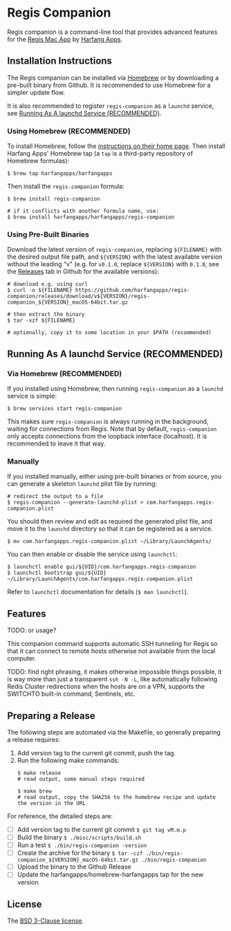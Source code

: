 # Regis Companion

Regis companion is a command-line tool that provides advanced features for the [Regis Mac App][regis] by [Harfang Apps][harfang].

## Installation Instructions

The Regis companion can be installed via [Homebrew][brew] or by downloading a pre-built binary from Github. It is recommended to use Homebrew for a simpler update flow.

It is also recommended to register `regis-companion` as a `launchd` service, see [Running As A launchd Service (RECOMMENDED)](#running-as-a-launchd-service-recommended).

### Using Homebrew (RECOMMENDED)

To install Homebrew, follow the [instructions on their home page][brew]. Then install Harfang Apps' Homebrew tap (a `tap` is a third-party repository of Homebrew formulas):

```
$ brew tap harfangapps/harfangapps
```

Then install the `regis-companion` formula:

```
$ brew install regis-companion

# if it conflicts with another formula name, use:
$ brew install harfangapps/harfangapps/regis-companion
```

### Using Pre-Built Binaries

Download the latest version of `regis-companion`, replacing `${FILENAME}` with the desired output file path, and `${VERSION}` with the latest available version without the leading "v" (e.g. for `v0.1.0`, replace `${VERSION}` with `0.1.0`, see the [Releases][releases] tab in Github for the available versions):

```
# download e.g. using curl
$ curl -o ${FILENAME} https://github.com/harfangapps/regis-companion/releases/download/v${VERSION}/regis-companion_${VERSION}_macOS-64bit.tar.gz

# then extract the binary
$ tar -xzf ${FILENAME}

# optionally, copy it to some location in your $PATH (recommended)
```

## Running As A launchd Service (RECOMMENDED)

### Via Homebrew (RECOMMENDED)

If you installed using Homebrew, then running `regis-companion` as a `launchd` service is simple:

```
$ brew services start regis-companion
```

This makes sure `regis-companion` is always running in the background, waiting for connections from Regis. Note that by default, `regis-companion` only accepts connections from the loopback interface (localhost). It is recommended to leave it that way.

### Manually

If you installed manually, either using pre-built binaries or from source, you can generate a skeleton `launchd` plist file by running:

```
# redirect the output to a file
$ regis-companion --generate-launchd-plist > com.harfangapps.regis-companion.plist
```

You should then review and edit as required the generated plist file, and move it to the `launchd` directory so that it can be registered as a service.

```
$ mv com.harfangapps.regis-companion.plist ~/Library/LaunchAgents/
```

You can then enable or disable the service using `launchctl`:

```
$ launchctl enable gui/${UID}/com.harfangapps.regis-companion
$ launchctl bootstrap gui/${UID} ~/Library/LaunchAgents/com.harfangapps.regis-companion.plist
```

Refer to `launchctl` documentation for details (`$ man launchctl`).

## Features

TODO: or usage?

This companion command supports automatic SSH tunneling for Regis so that it can connect to remote hosts otherwise not available from the local computer.

TODO: find right phrasing, it makes otherwise impossible things possible, it is way more than just a transparent `ssh -N -L`, like automatically following Redis Cluster redirections when the hosts are on a VPN, supports the SWITCHTO built-in command, Sentinels, etc.

## Preparing a Release

The following steps are automated via the Makefile, so generally preparing a release requires:

1. Add version tag to the current git commit, push the tag.
2. Run the following make commands:
    ```
    $ make release
    # read output, some manual steps required

    $ make brew
    # read output, copy the SHA256 to the homebrew recipe and update the version in the URL
    ```

For reference, the detailed steps are:

* [ ] Add version tag to the current git commit
    `$ git tag vM.m.p`
* [ ] Build the binary
    `$ ./misc/scripts/build.sh`
* [ ] Run a test
    `$ ./bin/regis-companion -version`
* [ ] Create the archive for the binary
    `$ tar -czf ./bin/regis-companion_${VERSION}_macOS-64bit.tar.gz ./bin/regis-companion`
* [ ] Upload the binary to the Github Release
* [ ] Update the harfangapps/homebrew-harfangapps tap for the new version

## License

The [BSD 3-Clause license][bsd].

[regis]: https://www.harfangapps.com/regis/
[harfang]: https://www.harfangapps.com/
[brew]: https://brew.sh/
[releases]: https://github.com/harfangapps/regis-companion/releases
[bsd]: http://opensource.org/licenses/BSD-3-Clause

